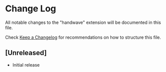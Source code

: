 # Change Log

All notable changes to the "handwave" extension will be documented in this file.

Check [Keep a Changelog](http://keepachangelog.com/) for recommendations on how to structure this file.

## [Unreleased]

- Initial release